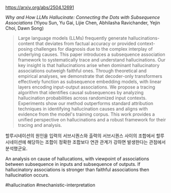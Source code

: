 https://arxiv.org/abs/2504.12691

*Why and How LLMs Hallucinate: Connecting the Dots with Subsequence Associations* (Yiyou Sun, Yu Gai, Lijie Chen, Abhilasha Ravichander, Yejin Choi, Dawn Song)

> Large language models (LLMs) frequently generate hallucinations-content that deviates from factual accuracy or provided context-posing challenges for diagnosis due to the complex interplay of underlying causes. This paper introduces a subsequence association framework to systematically trace and understand hallucinations. Our key insight is that hallucinations arise when dominant hallucinatory associations outweigh faithful ones. Through theoretical and empirical analyses, we demonstrate that decoder-only transformers effectively function as subsequence embedding models, with linear layers encoding input-output associations. We propose a tracing algorithm that identifies causal subsequences by analyzing hallucination probabilities across randomized input contexts. Experiments show our method outperforms standard attribution techniques in identifying hallucination causes and aligns with evidence from the model's training corpus. This work provides a unified perspective on hallucinations and a robust framework for their tracing and analysis.

할루시네이션의 원인을 입력의 서브시퀀스와 출력의 서브시퀀스 사이의 조합에서 할루시네이션에 해당하는 조합이 정확한 조합보다 연관 관계가 강하면 발생한다는 관점에서 분석했군요.

<english>
An analysis on cause of hallucations, with viewpoint of associations between subsequence in inputs and subsequence of outputs. If hallucinatory associations is stronger than faithful associations then hallucination occurs.
</english>

#hallucination #mechanistic-interpretation 